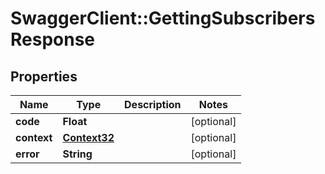 # SwaggerClient::GettingSubscribersResponse

## Properties
Name | Type | Description | Notes
------------ | ------------- | ------------- | -------------
**code** | **Float** |  | [optional] 
**context** | [**Context32**](Context32.md) |  | [optional] 
**error** | **String** |  | [optional] 


